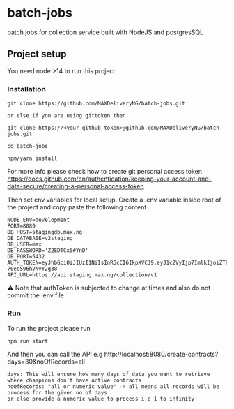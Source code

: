 # batch-jobs
batch jobs for collection service built with NodeJS and postgresSQL

## Project setup
You need node >14 to run this project

### Installation
```
git clone https://github.com/MAXDeliveryNG/batch-jobs.git 

or else if you are using gittoken then

git clone https://<your-github-token>@github.com/MAXDeliveryNG/batch-jobs.git

cd batch-jobs

npm/yarn install
```
For more info please check how to create git personal access token https://docs.github.com/en/authentication/keeping-your-account-and-data-secure/creating-a-personal-access-token

Then set env variables for local setup. Create a .env variable inside root of the project and copy paste the following content
```
NODE_ENV=development
PORT=8080
DB_HOST=stagingdb.max.ng
DB_DATABASE=v2staging
DB_USER=max
DB_PASSWORD='Z2EDTCx5#YnD'
DB_PORT=5432
AUTH_TOKEN=eyJhbGciOiJIUzI1NiIsInR5cCI6IkpXVCJ9.eyJ1c2VyIjp7ImlkIjoiZTFlOTBjYTUtZjk4OC00MTYyLTg2NzktZWQxNTNjZDIxOGFkIiwiZmlyc3RfbmFtZSI6IkFuaXRhIiwibGFzdF9uYW1lIjoiT2doZW5ha2hvZ2llIiwiZW1haWwiOiJhbml0YS5vZ2hlbmFraG9naWVAbWF4Lm5nIiwicm9sZSI6ImFkbWluIiwiYXBwX3JvbGVzIjp7ImNoYW1waW9uLXNlcnZpY2UiOiJvbmJvYXJkaW5nIiwibG9hbi1hc3NldC1tYW5hZ2VtZW50IjoiYWRtaW4ifX0sImlhdCI6MTY2MTg1Mzc4NiwiZXhwIjoxNjc3NjY0OTg2LCJhdWQiOiJlMWU5MGNhNS1mOTg4LTQxNjItODY3OS1lZDE1M2NkMjE4YWQiLCJpc3MiOiIvYXV0aC9sb2dpbiJ9.QLiYNv0yDBEDbozzsb08SAzTB9-70ee596hVNvY2g38
API_URL=https://api.staging.max.ng/collection/v1
```
⚠️ Note that authToken is subjected to change at times and also do not commit the .env file

### Run
To run the project please run
```
npm run start
```
And then you can call the API e.g http://localhost:8080/create-contracts?days=30&noOfRecords=all
```
days: This will ensure how many days of data you want to retrieve where champions don't have active contracts
noOfRecords: "all or numeric value" -> all means all records will be process for the given no of days 
or else provide a numeric value to process i.e 1 to infinity
```
